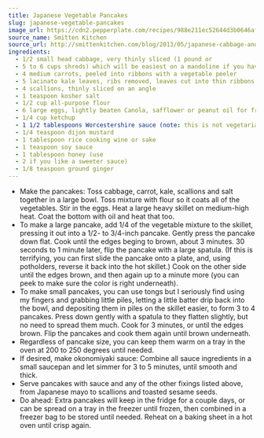 ```yaml
---
title: Japanese Vegetable Pancakes
slug: japanese-vegetable-pancakes
image_url: https://cdn2.pepperplate.com/recipes/988e211ec52644d3b0646af0b8c64992.jpg
source_name: Smitten Kitchen
source_url: http://smittenkitchen.com/blog/2013/05/japanese-cabbage-and-vegetable-pancakes/
ingredients:
  - 1/2 small head cabbage, very thinly sliced (1 pound or
  - 5 to 6 cups shreds) which will be easiest on a mandoline if you have one
  - 4 medium carrots, peeled into ribbons with a vegetable peeler
  - 5 lacinato kale leaves, ribs removed, leaves cut into thin ribbons
  - 4 scallions, thinly sliced on an angle
  - 1 teaspoon kosher salt
  - 1/2 cup all-purpose flour
  - 6 large eggs, lightly beaten Canola, safflower or peanut oil for frying
  - 1/4 cup ketchup
  - 1 1/2 tablespoons Worcestershire sauce (note: this is not vegetarian)
  - 1/4 teaspoon dijon mustard
  - 1 tablespoon rice cooking wine or sake
  - 1 teaspoon soy sauce
  - 1 tablespoon honey (use
  - 2 if you like a sweeter sauce)
  - 1/8 teaspoon ground ginger
---
```


* Make the pancakes: Toss cabbage, carrot, kale, scallions and salt together in a large bowl. Toss mixture with flour so it coats all of the vegetables. Stir in the eggs. Heat a large heavy skillet on medium-high heat. Coat the bottom with oil and heat that too.
* To make a large pancake, add 1/4 of the vegetable mixture to the skillet, pressing it out into a 1/2- to 3/4-inch pancake. Gently press the pancake down flat. Cook until the edges beging to brown, about 3 minutes. 30 seconds to 1 minute later, flip the pancake with a large spatula. (If this is terrifying, you can first slide the pancake onto a plate, and, using potholders, reverse it back into the hot skillet.) Cook on the other side until the edges brown, and then again up to a minute more (you can peek to make sure the color is right underneath).
* To make small pancakes, you can use tongs but I seriously find using my fingers and grabbing little piles, letting a little batter drip back into the bowl, and depositing them in piles on the skillet easier, to form 3 to 4 pancakes. Press down gently with a spatula to they flatten slightly, but no need to spread them much. Cook for 3 minutes, or until the edges brown. Flip the pancakes and cook them again until brown underneath.
* Regardless of pancake size, you can keep them warm on a tray in the oven at 200 to 250 degrees until needed.
* If desired, make okonomiyaki sauce: Combine all sauce ingredients in a small saucepan and let simmer for 3 to 5 minutes, until smooth and thick.
* Serve pancakes with sauce and any of the other fixings listed above, from Japanese mayo to scallions and toasted sesame seeds.
* Do ahead: Extra pancakes will keep in the fridge for a couple days, or can be spread on a tray in the freezer until frozen, then combined in a freezer bag to be stored until needed. Reheat on a baking sheet in a hot oven until crisp again.

